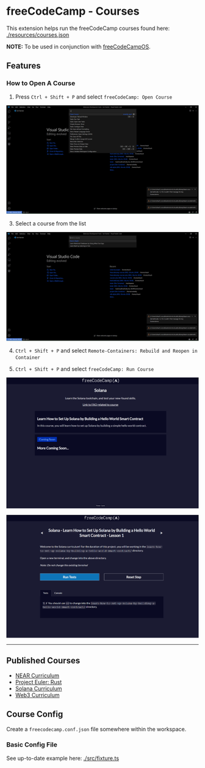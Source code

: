 # freeCodeCamp - Courses

<!-- TODO: Add link to potential page with course descriptions/images -->

This extension helps run the freeCodeCamp courses found here: [./resources/courses.json](resources/courses.json)

**NOTE:** To be used in conjunction with [freeCodeCampOS](https://github.com/freeCodeCamp/freeCodeCampOS).

## Features

### How to Open A Course

1. Press `Ctrl + Shift + P` and select `freeCodeCamp: Open Course`

![Open Course](images/open-course.png)

3. Select a course from the list

![Courses List](images/courses-list.png)

4. `Ctrl + Shift + P` and select `Remote-Containers: Rebuild and Reopen in Container`

5. `Ctrl + Shift + P` and select `freeCodeCamp: Run Course`

![Opening Example Course](images/landing-page.png)

![Example Project](images/solana-project.png)

---

## Published Courses

- [NEAR Curriculum](https://github.com/freeCodeCamp/near-curriculum/)
- [Project Euler: Rust](https://github.com/freeCodeCamp/euler-rust/)
- [Solana Curriculum](https://github.com/freeCodeCamp/solana-curriculum/)
- [Web3 Curriculum](https://github.com/freeCodeCamp/web3-curriculum/)

## Course Config

Create a `freecodecamp.conf.json` file somewhere within the workspace.

### Basic Config File

See up-to-date example here: [./src/fixture.ts](src/fixture.ts)
